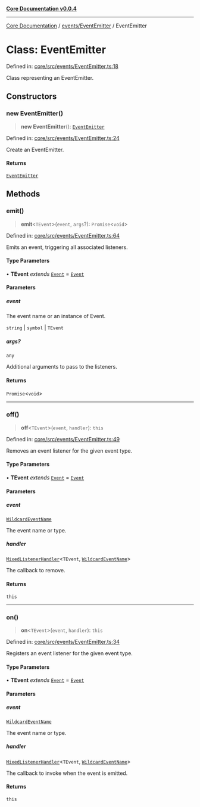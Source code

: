 [**Core Documentation v0.0.4**](../../../README.md)

***

[Core Documentation](../../../modules.md) / [events/EventEmitter](../README.md) / EventEmitter

# Class: EventEmitter

Defined in: [core/src/events/EventEmitter.ts:18](https://github.com/stonemjs/core/blob/93efe04ef1a71ad6f49c3b315da54d45ace50f23/src/events/EventEmitter.ts#L18)

Class representing an EventEmitter.

## Constructors

### new EventEmitter()

> **new EventEmitter**(): [`EventEmitter`](EventEmitter.md)

Defined in: [core/src/events/EventEmitter.ts:24](https://github.com/stonemjs/core/blob/93efe04ef1a71ad6f49c3b315da54d45ace50f23/src/events/EventEmitter.ts#L24)

Create an EventEmitter.

#### Returns

[`EventEmitter`](EventEmitter.md)

## Methods

### emit()

> **emit**\<`TEvent`\>(`event`, `args`?): `Promise`\<`void`\>

Defined in: [core/src/events/EventEmitter.ts:64](https://github.com/stonemjs/core/blob/93efe04ef1a71ad6f49c3b315da54d45ace50f23/src/events/EventEmitter.ts#L64)

Emits an event, triggering all associated listeners.

#### Type Parameters

• **TEvent** *extends* [`Event`](../../Event/classes/Event.md) = [`Event`](../../Event/classes/Event.md)

#### Parameters

##### event

The event name or an instance of Event.

`string` | `symbol` | `TEvent`

##### args?

`any`

Additional arguments to pass to the listeners.

#### Returns

`Promise`\<`void`\>

***

### off()

> **off**\<`TEvent`\>(`event`, `handler`): `this`

Defined in: [core/src/events/EventEmitter.ts:49](https://github.com/stonemjs/core/blob/93efe04ef1a71ad6f49c3b315da54d45ace50f23/src/events/EventEmitter.ts#L49)

Removes an event listener for the given event type.

#### Type Parameters

• **TEvent** *extends* [`Event`](../../Event/classes/Event.md) = [`Event`](../../Event/classes/Event.md)

#### Parameters

##### event

[`WildcardEventName`](../../../declarations/type-aliases/WildcardEventName.md)

The event name or type.

##### handler

[`MixedListenerHandler`](../../../declarations/type-aliases/MixedListenerHandler.md)\<`TEvent`, [`WildcardEventName`](../../../declarations/type-aliases/WildcardEventName.md)\>

The callback to remove.

#### Returns

`this`

***

### on()

> **on**\<`TEvent`\>(`event`, `handler`): `this`

Defined in: [core/src/events/EventEmitter.ts:34](https://github.com/stonemjs/core/blob/93efe04ef1a71ad6f49c3b315da54d45ace50f23/src/events/EventEmitter.ts#L34)

Registers an event listener for the given event type.

#### Type Parameters

• **TEvent** *extends* [`Event`](../../Event/classes/Event.md) = [`Event`](../../Event/classes/Event.md)

#### Parameters

##### event

[`WildcardEventName`](../../../declarations/type-aliases/WildcardEventName.md)

The event name or type.

##### handler

[`MixedListenerHandler`](../../../declarations/type-aliases/MixedListenerHandler.md)\<`TEvent`, [`WildcardEventName`](../../../declarations/type-aliases/WildcardEventName.md)\>

The callback to invoke when the event is emitted.

#### Returns

`this`

